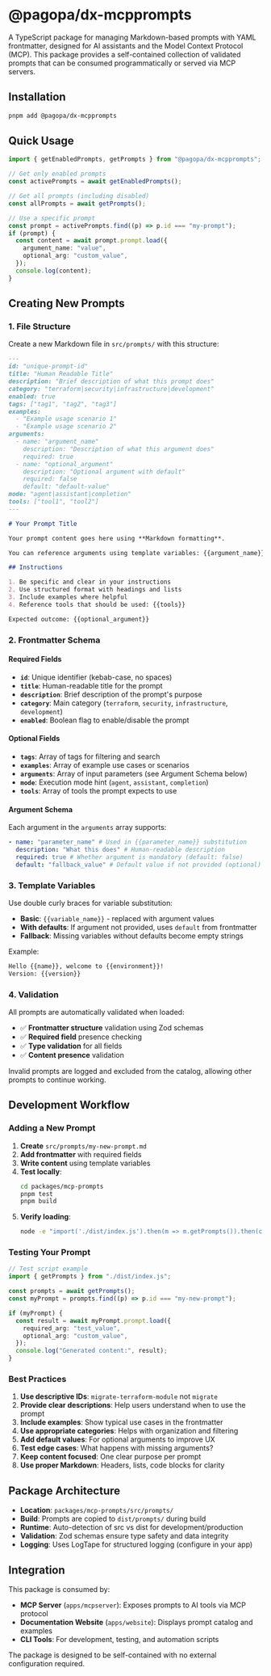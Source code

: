 # @pagopa/dx-mcpprompts

A TypeScript package for managing Markdown-based prompts with YAML frontmatter, designed for AI assistants and the Model Context Protocol (MCP). This package provides a self-contained collection of validated prompts that can be consumed programmatically or served via MCP servers.

## Installation

```bash
pnpm add @pagopa/dx-mcpprompts
```

## Quick Usage

```typescript
import { getEnabledPrompts, getPrompts } from "@pagopa/dx-mcpprompts";

// Get only enabled prompts
const activePrompts = await getEnabledPrompts();

// Get all prompts (including disabled)
const allPrompts = await getPrompts();

// Use a specific prompt
const prompt = activePrompts.find((p) => p.id === "my-prompt");
if (prompt) {
  const content = await prompt.prompt.load({
    argument_name: "value",
    optional_arg: "custom_value",
  });
  console.log(content);
}
```

## Creating New Prompts

### 1. File Structure

Create a new Markdown file in `src/prompts/` with this structure:

```markdown
---
id: "unique-prompt-id"
title: "Human Readable Title"
description: "Brief description of what this prompt does"
category: "terraform|security|infrastructure|development"
enabled: true
tags: ["tag1", "tag2", "tag3"]
examples:
  - "Example usage scenario 1"
  - "Example usage scenario 2"
arguments:
  - name: "argument_name"
    description: "Description of what this argument does"
    required: true
  - name: "optional_argument"
    description: "Optional argument with default"
    required: false
    default: "default-value"
mode: "agent|assistant|completion"
tools: ["tool1", "tool2"]
---

# Your Prompt Title

Your prompt content goes here using **Markdown formatting**.

You can reference arguments using template variables: {{argument_name}}

## Instructions

1. Be specific and clear in your instructions
2. Use structured format with headings and lists
3. Include examples where helpful
4. Reference tools that should be used: {{tools}}

Expected outcome: {{optional_argument}}
```

### 2. Frontmatter Schema

#### Required Fields

- **`id`**: Unique identifier (kebab-case, no spaces)
- **`title`**: Human-readable title for the prompt
- **`description`**: Brief description of the prompt's purpose
- **`category`**: Main category (`terraform`, `security`, `infrastructure`, `development`)
- **`enabled`**: Boolean flag to enable/disable the prompt

#### Optional Fields

- **`tags`**: Array of tags for filtering and search
- **`examples`**: Array of example use cases or scenarios
- **`arguments`**: Array of input parameters (see Argument Schema below)
- **`mode`**: Execution mode hint (`agent`, `assistant`, `completion`)
- **`tools`**: Array of tools the prompt expects to use

#### Argument Schema

Each argument in the `arguments` array supports:

```yaml
- name: "parameter_name" # Used in {{parameter_name}} substitution
  description: "What this does" # Human-readable description
  required: true # Whether argument is mandatory (default: false)
  default: "fallback_value" # Default value if not provided (optional)
```

### 3. Template Variables

Use double curly braces for variable substitution:

- **Basic**: `{{variable_name}}` - replaced with argument values
- **With defaults**: If argument not provided, uses `default` from frontmatter
- **Fallback**: Missing variables without defaults become empty strings

Example:

```markdown
Hello {{name}}, welcome to {{environment}}!
Version: {{version}}
```

### 4. Validation

All prompts are automatically validated when loaded:

- ✅ **Frontmatter structure** validation using Zod schemas
- ✅ **Required field** presence checking
- ✅ **Type validation** for all fields
- ✅ **Content presence** validation

Invalid prompts are logged and excluded from the catalog, allowing other prompts to continue working.

## Development Workflow

### Adding a New Prompt

1. **Create** `src/prompts/my-new-prompt.md`
2. **Add frontmatter** with required fields
3. **Write content** using template variables
4. **Test locally**:
   ```bash
   cd packages/mcp-prompts
   pnpm test
   pnpm build
   ```
5. **Verify loading**:
   ```bash
   node -e "import('./dist/index.js').then(m => m.getPrompts()).then(console.log)"
   ```

### Testing Your Prompt

```typescript
// Test script example
import { getPrompts } from "./dist/index.js";

const prompts = await getPrompts();
const myPrompt = prompts.find((p) => p.id === "my-new-prompt");

if (myPrompt) {
  const result = await myPrompt.prompt.load({
    required_arg: "test_value",
    optional_arg: "custom_value",
  });
  console.log("Generated content:", result);
}
```

### Best Practices

1. **Use descriptive IDs**: `migrate-terraform-module` not `migrate`
2. **Provide clear descriptions**: Help users understand when to use the prompt
3. **Include examples**: Show typical use cases in the frontmatter
4. **Use appropriate categories**: Helps with organization and filtering
5. **Add default values**: For optional arguments to improve UX
6. **Test edge cases**: What happens with missing arguments?
7. **Keep content focused**: One clear purpose per prompt
8. **Use proper Markdown**: Headers, lists, code blocks for clarity

## Package Architecture

- **Location**: `packages/mcp-prompts/src/prompts/`
- **Build**: Prompts are copied to `dist/prompts/` during build
- **Runtime**: Auto-detection of src vs dist for development/production
- **Validation**: Zod schemas ensure type safety and data integrity
- **Logging**: Uses LogTape for structured logging (configure in your app)

## Integration

This package is consumed by:

- **MCP Server** (`apps/mcpserver`): Exposes prompts to AI tools via MCP protocol
- **Documentation Website** (`apps/website`): Displays prompt catalog and examples
- **CLI Tools**: For development, testing, and automation scripts

The package is designed to be self-contained with no external configuration required.
